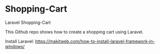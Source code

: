# Shopping-Cart
Laravel Shopping-Cart

This Github repo shows how to create a shopping cart using Laravel.

Install Laravel:
https://makitweb.com/how-to-install-laravel-framework-in-windows/
